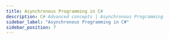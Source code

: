 ```yaml
---
title: Asynchronous Programming in C#
description: C# Advanced concepts | Asynchronous Programming
sidebar_label: "Asynchronous Programming in C#"
sidebar_position: 7
---
```

